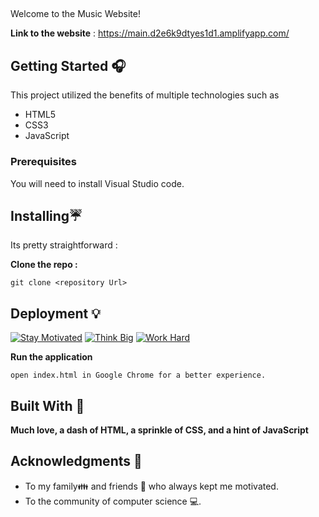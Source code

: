 ## 
Welcome to the Music Website!
 
**Link to the website** : https://main.d2e6k9dtyes1d1.amplifyapp.com/

## Getting Started 🎧

This project utilized the benefits of multiple technologies such as 
- HTML5
- CSS3
- JavaScript
 
### Prerequisites
You will need to install Visual Studio code. 

## Installing☔

Its pretty straightforward :

**Clone the repo :** 
```
git clone <repository Url>
```
## Deployment 💡
[![Stay Motivated](https://img.shields.io/badge/Stay-Motivated-teal.svg?style=for-the-badge)](https://github.com/sbommaganty) [![Think Big](https://img.shields.io/badge/Think-Big-orange.svg?style=for-the-badge)](https://www.linkedin.com/in/swamynathan-bommaganty-50a722154/) [![Work Hard](https://img.shields.io/badge/Work-Hard-blue.svg?style=for-the-badge)](https://github.com/sbommaganty)

**Run the application** 
```
open index.html in Google Chrome for a better experience.
```
## Built With 🎯
**Much love, a dash of HTML, a sprinkle of CSS, and a hint of JavaScript**

## Acknowledgments 💖

* To my family👪  and friends 👫 who always kept me motivated.
* To the community of computer science 💻.

